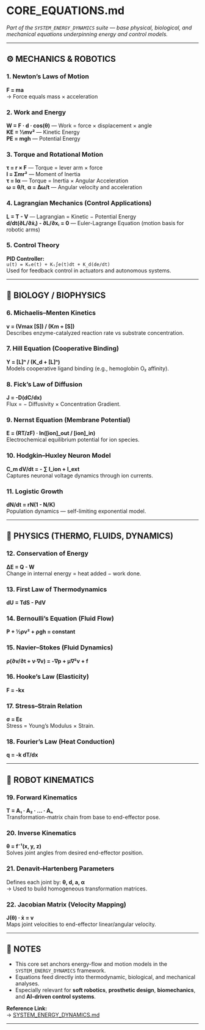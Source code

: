 # CORE_EQUATIONS.md  
*Part of the `SYSTEM_ENERGY_DYNAMICS` suite — base physical, biological, and mechanical equations underpinning energy and control models.*

---

## ⚙️ MECHANICS & ROBOTICS

### 1. Newton’s Laws of Motion
**F = ma**  
→ Force equals mass × acceleration

### 2. Work and Energy
**W = F · d · cos(θ)** — Work = force × displacement × angle  
**KE = ½mv²** — Kinetic Energy  
**PE = mgh** — Potential Energy

### 3. Torque and Rotational Motion
**τ = r × F** — Torque = lever arm × force  
**I = Σmr²** — Moment of Inertia  
**τ = Iα** — Torque = Inertia × Angular Acceleration  
**ω = θ/t**, **α = Δω/t** — Angular velocity and acceleration

### 4. Lagrangian Mechanics (Control Applications)
**L = T - V** — Lagrangian = Kinetic − Potential Energy  
**d/dt(∂L/∂ẋᵢ) - ∂L/∂xᵢ = 0** — Euler-Lagrange Equation (motion basis for robotic arms)

### 5. Control Theory
**PID Controller:**  
`u(t) = Kₚe(t) + Kᵢ∫e(t)dt + K_d(de/dt)`  
Used for feedback control in actuators and autonomous systems.

---

## 🧬 BIOLOGY / BIOPHYSICS

### 6. Michaelis–Menten Kinetics
**v = (Vmax [S]) / (Km + [S])**  
Describes enzyme-catalyzed reaction rate vs substrate concentration.

### 7. Hill Equation (Cooperative Binding)
**Y = [L]ⁿ / (K_d + [L]ⁿ)**  
Models cooperative ligand binding (e.g., hemoglobin O₂ affinity).

### 8. Fick’s Law of Diffusion
**J = -D(dC/dx)**  
Flux = − Diffusivity × Concentration Gradient.

### 9. Nernst Equation (Membrane Potential)
**E = (RT/zF) · ln([ion]_out / [ion]_in)**  
Electrochemical equilibrium potential for ion species.

### 10. Hodgkin–Huxley Neuron Model
**C_m dV/dt = - ∑ I_ion + I_ext**  
Captures neuronal voltage dynamics through ion currents.

### 11. Logistic Growth
**dN/dt = rN(1 - N/K)**  
Population dynamics — self-limiting exponential model.

---

## 🔬 PHYSICS (THERMO, FLUIDS, DYNAMICS)

### 12. Conservation of Energy
**ΔE = Q - W**  
Change in internal energy = heat added − work done.

### 13. First Law of Thermodynamics
**dU = TdS - PdV**

### 14. Bernoulli’s Equation (Fluid Flow)
**P + ½ρv² + ρgh = constant**

### 15. Navier–Stokes (Fluid Dynamics)
**ρ(∂v/∂t + v·∇v) = -∇p + μ∇²v + f**

### 16. Hooke’s Law (Elasticity)
**F = -kx**

### 17. Stress–Strain Relation
**σ = Eε**  
Stress = Young’s Modulus × Strain.

### 18. Fourier’s Law (Heat Conduction)
**q = -k dT/dx**

---

## 🤖 ROBOT KINEMATICS

### 19. Forward Kinematics
**T = A₁ · A₂ · ... · Aₙ**  
Transformation-matrix chain from base to end-effector pose.

### 20. Inverse Kinematics
**θ = f⁻¹(x, y, z)**  
Solves joint angles from desired end-effector position.

### 21. Denavit–Hartenberg Parameters
Defines each joint by: **θ, d, a, α**  
→ Used to build homogeneous transformation matrices.

### 22. Jacobian Matrix (Velocity Mapping)
**J(θ) · ẋ = v**  
Maps joint velocities to end-effector linear/angular velocity.

---

## 🧠 NOTES

- This core set anchors energy-flow and motion models in the `SYSTEM_ENERGY_DYNAMICS` framework.  
- Equations feed directly into thermodynamic, biological, and mechanical analyses.  
- Especially relevant for **soft robotics**, **prosthetic design**, **biomechanics**, and **AI-driven control systems**.  

**Reference Link:**  
→ [SYSTEM_ENERGY_DYNAMICS.md](../systems/SYSTEM_ENERGY_DYNAMICS.md)

---
